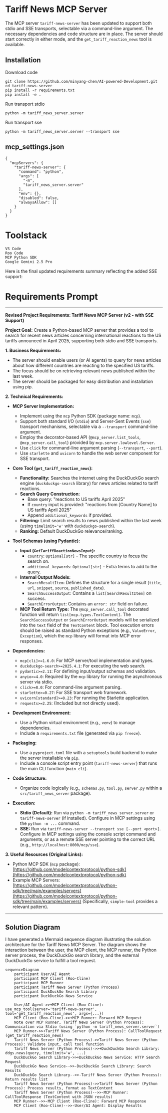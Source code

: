 
# Tariff News MCP Server
The MCP server `tariff-news-server` has been updated to support both stdio and SSE transports, selectable via a command-line argument. The necessary dependencies and code structure are in place. The server should start correctly in either mode, and the `get_tariff_reaction_news` tool is available.

## Installation 

Download code
```
git clone https://github.com/minyang-chen/AI-powered-Development.git
cd tariff-news-server
pip install -r requirements.txt
pip install -e .
```
Run transport stdio 
```
python -m tariff_news_server.server
```
Run  transport  sse
```
python -m tariff_news_server.server --transport sse
```

## mcp_settings.json
```
{
  "mcpServers": {
    "tariff-news-server": {
      "command": "python",
      "args": [
        "-m",
        "tariff_news_server.server"
      ],
      "env": {},
      "disabled": false,
      "alwaysAllow": []
    }
  }
}
```

# Toolstack
```
VS Code
Roo Code
MCP Python SDK
Google Gemini 2.5 Pro
```

Here is the final updated requirements summary reflecting the added SSE support:

# Requirements Prompt

---

**Revised Project Requirements: Tariff News MCP Server (v2 - with SSE Support)**

**Project Goal:**
Create a Python-based MCP server that provides a tool to search for recent news articles concerning international reactions to the US tariffs announced in April 2025, supporting both stdio and SSE transports.

**1. Business Requirements:**

*   The server should enable users (or AI agents) to query for news articles about how different countries are reacting to the specified US tariffs.
*   The focus should be on retrieving relevant news published within the last week.
*   The server should be packaged for easy distribution and installation using pip.

**2. Technical Requirements:**

*   **MCP Server Implementation:**
    *   Implement using the `mcp` Python SDK (package name: `mcp`).
    *   Support both standard I/O (`stdio`) and Server-Sent Events (`sse`) transport mechanisms, selectable via a `--transport` command-line argument.
    *   Employ the decorator-based API (`@mcp_server.list_tools`, `@mcp_server.call_tool`) provided by `mcp.server.lowlevel.Server`.
    *   Use `click` for command-line argument parsing (`--transport`, `--port`).
    *   Use `starlette` and `uvicorn` to handle the web server component for SSE transport.

*   **Core Tool (`get_tariff_reaction_news`):**
    *   **Functionality:** Searches the internet using the DuckDuckGo search engine (`duckduckgo-search` library) for news articles related to tariff reactions.
    *   **Search Query Construction:**
        *   Base query: "reactions to US tariffs April 2025"
        *   If `country` input is provided: "reactions from [Country Name] to US tariffs April 2025"
        *   Append `additional_keywords` if provided.
    *   **Filtering:** Limit search results to news published within the last week (using `timelimit='w'` with `duckduckgo-search`).
    *   **Ranking:** Default DuckDuckGo relevance/ranking.

*   **Tool Schemas (using Pydantic):**
    *   **Input (`GetTariffReactionNewsInput`):**
        *   `country`: `Optional[str]` - The specific country to focus the search on.
        *   `additional_keywords`: `Optional[str]` - Extra terms to add to the query.
    *   **Internal Output Models:**
        *   `SearchResultItem`: Defines the structure for a single result (`title`, `url`, `snippet`, `source`, `published_date`).
        *   `SearchSuccessOutput`: Contains a `list[SearchResultItem]` on success.
        *   `SearchErrorOutput`: Contains an `error: str` field on failure.
    *   **MCP Tool Return Type:** The `@mcp_server.call_tool` decorated function will return `list[mcp.types.TextContent]`. The `SearchSuccessOutput` or `SearchErrorOutput` models will be serialized into the `text` field of the `TextContent` block. Tool execution errors should be raised as standard Python exceptions (e.g., `ValueError`, `Exception`), which the `mcp` library will format into MCP error responses.

*   **Dependencies:**
    *   `mcp[cli]>=1.6.0`: For MCP server/tool implementation and types.
    *   `duckduckgo-search>=2025.4.1`: For executing the web search.
    *   `pydantic>=2.11`: For defining input/output schemas and validation.
    *   `anyio>=4.0`: Required by the `mcp` library for running the asynchronous server via stdio.
    *   `click>=8.0`: For command-line argument parsing.
    *   `starlette>=0.27`: For SSE transport web framework.
    *   `uvicorn[standard]>=0.23`: For running the Starlette application.
    *   `requests>=2.25`: (Included but not directly used).

*   **Development Environment:**
    *   Use a Python virtual environment (e.g., `venv`) to manage dependencies.
    *   Include a `requirements.txt` file (generated via `pip freeze`).

*   **Packaging:**
    *   Use a `pyproject.toml` file with a `setuptools` build backend to make the server installable via `pip`.
    *   Include a console script entry point (`tariff-news-server`) that runs the main CLI function (`main_cli`).

*   **Code Structure:**
    *   Organize code logically (e.g., `schemas.py`, `tool.py`, `server.py` within a `src/tariff_news_server` package).

*   **Execution:**
    *   **Stdio (Default):** Run via `python -m tariff_news_server.server` or `tariff-news-server` (if installed). Configure in MCP settings using the `python -m ...` command.
    *   **SSE:** Run via `tariff-news-server --transport sse [--port <port>]`. Configure in MCP settings using the console script command and arguments, or as a remote SSE server pointing to the correct URL (e.g., `http://localhost:8000/mcp/sse`).

**3. Useful Resources (Original Links):**

*   Python MCP SDK (`mcp` package): [https://github.com/modelcontextprotocol/python-sdk](https://github.com/modelcontextprotocol/python-sdk)
*   Example MCP Servers: [https://github.com/modelcontextprotocol/python-sdk/tree/main/examples/servers](https://github.com/modelcontextprotocol/python-sdk/tree/main/examples/servers) (Specifically, `simple-tool` provides a relevant pattern).

---


## Solution Diagram

I have generated a Mermaid sequence diagram illustrating the solution architecture for the Tariff News MCP Server. The diagram shows the interaction between the user, the MCP client, the MCP runner, the Python server process, the DuckDuckGo search library, and the external DuckDuckGo service to fulfill a tool request.
```mermaid
sequenceDiagram
    participant User/AI Agent
    participant MCP Client (Roo-Cline)
    participant MCP Runner
    participant Tariff News Server (Python Process)
    participant DuckDuckGo Search Library
    participant DuckDuckGo News Service

    User/AI Agent->>+MCP Client (Roo-Cline): use_mcp_tool(server='tariff-news-server', tool='get_tariff_reaction_news', args={...})
    MCP Client (Roo-Cline)->>+MCP Runner: Forward MCP Request
    Note over MCP Runner, Tariff News Server (Python Process): Communication via Stdio (using `python -m tariff_news_server.server`)
    MCP Runner->>+Tariff News Server (Python Process): CallToolRequest (get_tariff_reaction_news)
    Tariff News Server (Python Process)->>Tariff News Server (Python Process): Validate input, call tool function
    Tariff News Server (Python Process)->>+DuckDuckGo Search Library: ddgs.news(query, timelimit='w', ...)
    DuckDuckGo Search Library->>+DuckDuckGo News Service: HTTP Search Request
    DuckDuckGo News Service-->>-DuckDuckGo Search Library: Search Results
    DuckDuckGo Search Library-->>-Tariff News Server (Python Process): Return results list
    Tariff News Server (Python Process)->>Tariff News Server (Python Process): Process results, format as TextContent
    Tariff News Server (Python Process)-->>-MCP Runner: CallToolResponse (TextContent with JSON results)
    MCP Runner-->>-MCP Client (Roo-Cline): Forward MCP Response
    MCP Client (Roo-Cline)-->>-User/AI Agent: Display Results
```
